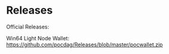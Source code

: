 # Releases

Official Releases:

Win64 Light Node Wallet:
https://github.com/pocdag/Releases/blob/master/pocwallet.zip
